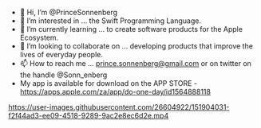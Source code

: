 - 👋 Hi, I’m @PrinceSonnenberg
- 👀 I’m interested in ... the Swift Programming Language.
- 🌱 I’m currently learning ... to create software products for the Apple Ecosystem.
- 💞️ I’m looking to collaborate on ... developing products that improve the lives of everyday people.
- 📫 How to reach me ... prince.sonnenberg@gmail.com or on twitter on the handle @Sonn_enberg
- My app is available for download on the APP STORE - https://apps.apple.com/za/app/do-one-day/id1564888118

<!---
PrinceSonnenberg/PrinceSonnenberg is a ✨ special ✨ repository because its `README.md` (this file) appears on your GitHub profile.
You can click the Preview link to take a look at your changes.
--->


https://user-images.githubusercontent.com/26604922/151904031-f2f44ad3-ee09-4518-9289-9ac2e8ec6d2e.mp4

